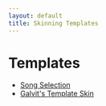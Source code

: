 ```yaml
---
layout: default
title: Skinning Templates
---
```


# Templates
- [Song Selection](./song_selection.html)
- [Galvit's Template Skin](https://osu.ppy.sh/community/forums/topics/923143)
